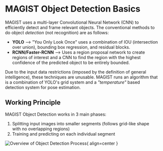 # MAGIST Object Detection Basics
MAGIST uses a multi-layer Convolutional Neural Network (CNN) to efficiently detect and frame relevant objects. The conventional methods to do object *detection* (not recognition) are as follows:

- **YOLO** --> "You Only Look Once" uses a combination of IOU (intersection over union), bounding box regression, and residual blocks.
- **RCNN/Faster-RCNN** --> Uses a region proposal network to create regions of interest and a CNN to find the region with the highest confidence of the predicted object to be entirely bounded.

Due to the input data restrictions (imposed by the definition of general intelligence), these techniques are unusable. MAGIST runs an algorithm that is a combination of YOLO's grid system and a *"temperature"* based detection system for pose estimation.

## Working Principle

MAGIST Object Detection works in 3 main phases:

1. Splitting input images into smaller segments (follows grid-like shape with no overlapping regions)
2. Training and predicting on each individual segment 


![Overview of Object Detection Process](https://imgur.com/a/Xd70Pp9){ align=center }

